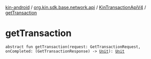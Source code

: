 [kin-android](../../index.md) / [org.kin.sdk.base.network.api](../index.md) / [KinTransactionApiV4](index.md) / [getTransaction](./get-transaction.md)

# getTransaction

`abstract fun getTransaction(request: GetTransactionRequest, onCompleted: (GetTransactionResponse) -> `[`Unit`](https://kotlinlang.org/api/latest/jvm/stdlib/kotlin/-unit/index.html)`): `[`Unit`](https://kotlinlang.org/api/latest/jvm/stdlib/kotlin/-unit/index.html)